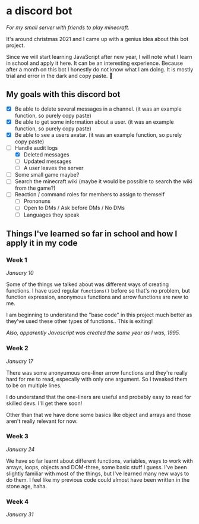 # a discord bot

*For my small server with friends to play minecraft.*

It's around christmas 2021 and I came up with a genius idea about this bot project. 

Since we will start learning JavaScript after new year, I will note what I learn in school and apply it here. It can be an interesting experience. Because after a month on this bot I honestly do not know what I am doing. It is mostly trial and error in the dark and copy paste. 🙈


## My goals with this discord bot

- [x] Be able to delete several messages in a channel. (it was an example function, so purely copy paste)
- [x] Be able to get some information about a user. (it was an example function, so purely copy paste)
- [x] Be able to see a users avatar. (it was an example function, so purely copy paste)
- [ ] Handle audit logs
    - [x] Deleted messages
    - [ ] Updated messages
    - [ ] A user leaves the server
- [ ] Some small game maybe?
- [ ] Search the minecraft wiki (maybe it would be possible to search the wiki from the game?) 
- [ ] Reaction / command roles for members to assign to themself
    - [ ] Prononuns
    - [ ] Open to DMs / Ask before DMs / No DMs
    - [ ] Languages they speak

## Things I've learned so far in school and how I apply it in my code

### Week 1 
*January 10*

Some of the things we talked about was different ways of creating functions. I have used regular `functions()` before so that's no problem, but function expression, anonymous functions and arrow functions are new to me.

I am beginning to understand the "base code" in this project much better as they've used these other types of functions.. This is exiting!

*Also, apparently Javascript was created the same year as I was, 1995.*

### Week 2
*January 17*

There was some anonyumous one-liner arrow functions and they're really hard for me to read, especally with only one argument. So I tweaked them to be on multiple lines. 

I do understand that the one-liners are useful and probably easy to read for skilled devs. I'll get there soon!

Other than that we have done some basics like object and arrays and those aren't really relevant for now.

### Week 3
*January 24*

We have so far learnt about different functions, variables, ways to work with arrays, loops, objects and DOM-three, some basic stuff I guess. 
I've been slightly familiar with most of the things, but I've learned many new ways to do them. I feel like my previous code could almost have been written in the stone age, haha.

### Week 4
*January 31*

